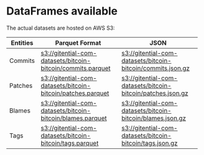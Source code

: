 # DataFrames available

The actual datasets are hosted on AWS S3:

Entities|Parquet Format|JSON
---|---|---
Commits|[s3://gitential-com-datasets/bitcoin-bitcoin/commits.parquet](https://s3.amazonaws.com/gitential-com-datasets/bitcoin-bitcoin/commits.parquet)|[s3://gitential-com-datasets/bitcoin-bitcoin/commits.json.gz](https://s3.amazonaws.com/gitential-com-datasets/bitcoin-bitcoin/commits.json.gz)
Patches|[s3://gitential-com-datasets/bitcoin-bitcoin/patches.parquet](https://s3.amazonaws.com/gitential-com-datasets/bitcoin-bitcoin/patches.parquet)|[s3://gitential-com-datasets/bitcoin-bitcoin/patches.json.gz](https://s3.amazonaws.com/gitential-com-datasets/bitcoin-bitcoin/patches.json.gz)
Blames|[s3://gitential-com-datasets/bitcoin-bitcoin/blames.parquet](https://s3.amazonaws.com/gitential-com-datasets/bitcoin-bitcoin/blames.parquet)|[s3://gitential-com-datasets/bitcoin-bitcoin/blames.json.gz](https://s3.amazonaws.com/gitential-com-datasets/bitcoin-bitcoin/blames.json.gz)
Tags|[s3://gitential-com-datasets/bitcoin-bitcoin/tags.parquet](https://s3.amazonaws.com/gitential-com-datasets/bitcoin-bitcoin/tags.parquet)|[s3://gitential-com-datasets/bitcoin-bitcoin/tags.json.gz](https://s3.amazonaws.com/gitential-com-datasets/bitcoin-bitcoin/tags.json.gz)
